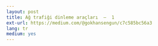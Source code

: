 ```yaml
---
layout: post
title: Ağ trafiği dinleme araçları  —  1
ext-url: https://medium.com/@gokhansengun/c7c585bc56a3
lang: tr
medium: yes 
---
```

